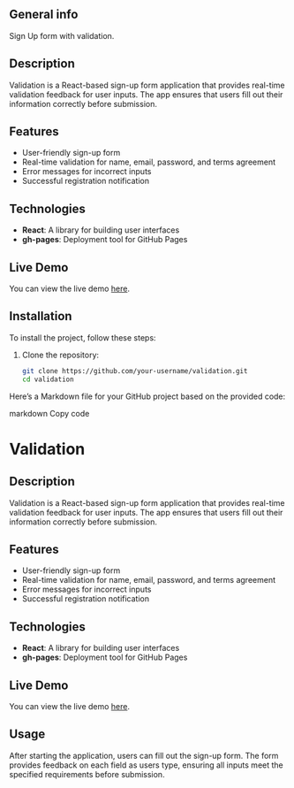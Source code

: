 ## General info
Sign Up form with validation.

## Description
Validation is a React-based sign-up form application that provides real-time validation feedback for user inputs. The app ensures that users fill out their information correctly before submission.

## Features
- User-friendly sign-up form
- Real-time validation for name, email, password, and terms agreement
- Error messages for incorrect inputs
- Successful registration notification

## Technologies
- **React**: A library for building user interfaces
- **gh-pages**: Deployment tool for GitHub Pages

## Live Demo
You can view the live demo [here](https://rafalsprengel.github.io/react-SignUpForm/).

## Installation

To install the project, follow these steps:

1. Clone the repository:
   ```bash
   git clone https://github.com/your-username/validation.git
   cd validation

Here’s a Markdown file for your GitHub project based on the provided code:

markdown
Copy code
# Validation

## Description
Validation is a React-based sign-up form application that provides real-time validation feedback for user inputs. The app ensures that users fill out their information correctly before submission.

## Features
- User-friendly sign-up form
- Real-time validation for name, email, password, and terms agreement
- Error messages for incorrect inputs
- Successful registration notification

## Technologies
- **React**: A library for building user interfaces
- **gh-pages**: Deployment tool for GitHub Pages

## Live Demo
You can view the live demo [here](https://rafalsprengel.github.io/react-SignUpForm/).

## Usage
After starting the application, users can fill out the sign-up form. The form provides feedback on each field as users type, ensuring all inputs meet the specified requirements before submission.
